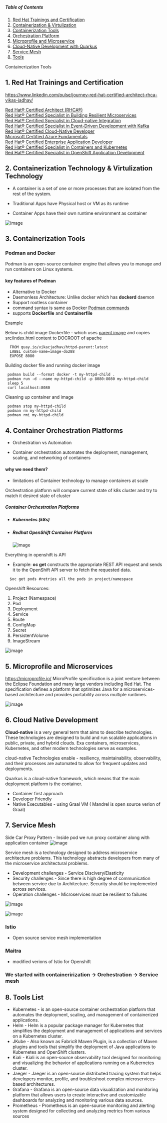 ##### Table of Contents  
1. [  Red Hat Trainings and Certification ](#RHCA)
2. [ Containerization & Virtulization ](#cont)
3. [ Containerization Tools ](#ctools)
4. [Orchestration Platform](#orch)
5. [Microprofile and Microservice](#micro)
6. [Cloud-Native Development with Quarkus](#cloud)
7. [Service Mesh](#mesh)
8. [Tools](#tools)

Containerization Tools
<a name="RHCA"></a>
## 1.  Red Hat Trainings and Certification

https://www.linkedin.com/pulse/journey-red-hat-certified-architect-rhca-vikas-jadhav/


[Red Hat® Certified Architect (RHCA®)](https://www.credly.com/badges/91b296a3-044b-4658-94b5-e49cf718fa58/public_url) </br>
[Red Hat® Certified Specialist in Building Resilient Microservices](https://www.credly.com/badges/eda513a3-9e5b-4ab2-87a3-c39aca8ba052/public_url) </br>
[Red Hat® Certified Specialist in Cloud-native Integration](https://www.credly.com/badges/76ee3579-483c-404b-bdfa-2930834cdf86/public_url) </br>
[Red Hat® Certified Specialist in Event-Driven Development with Kafka](https://www.credly.com/badges/d64f2665-8194-48f7-b97a-148ad80a462f/public_url) </br>
[Red Hat® Certified Cloud-Native Developer](https://www.credly.com/badges/6fdac8d6-ccbd-4a8f-888f-5c3280e485ad/public_url) </br>
[Microsoft Certified Azure Fundamentals](https://www.credly.com/badges/babbd469-488a-4196-84cb-0a2ed82577a1/public_url) </br>
[Red Hat® Certified Enterprise Application Developer](https://www.credly.com/badges/0be931d0-05a2-4229-bc3e-7ade897ad280/public_url) </br>
[Red Hat® Certified Specialist in Containers and Kubernetes](https://www.credly.com/badges/d22bcca6-3d8c-4d03-83f9-074efad6883b/public_url) </br>
[Red Hat® Certified Specialist in OpenShift Application Development](https://www.credly.com/badges/5f2c6e37-3540-4215-8c3e-191445f88d2f/public_url) </br>


<a name="cont"></a>
## 2. Containerization Technology & Virtulization Technology

  - A container is a set of one or more processes that are isolated from the rest of the system.
  
  - Traditional Apps have Physical host or VM as its runtime 
  - Container Apps have their own runtime environment as container
  
  ![image](https://github.com/vikascjadhav/training/assets/3233682/44406ae0-fc1c-4f48-92b1-4a69e6c79168)



<a name="ctools"></a>
## 3. Containerization Tools
### Podman and Docker

Podman is an open-source container engine that allows you to manage and run containers on Linux systems. </br>

#### key features of Podman
- Alternative to Docker
- Daemonless Architecture: Unlike docker which has **dockerd** daemon 
- Support rootless container
- command syntax is same as Docker [Podman commands](https://docs.podman.io/en/latest/Commands.html)
- supports **Dockerfile** and **Containerfile**

Example 


Below is child image Dockerfile - which uses [parent image](https://github.com/vikascjadhav/DO288-apps/blob/main/exam-EX288-practice/build-child-image-practice/httpd-parent-fixed/Dockerfile) and copies src/index.html content to DOCROOT of apache 
```
  FROM quay.io/vikacjadhav/httpd-parent:latest 
  LABEL custom-name=image-do288
  EXPOSE 8080
```

Building docker file and running docker image 
```
 podman build --format docker -t my-httpd-child .  
 podman run -d --name my-httpd-child -p 8080:8080 my-httpd-child
 sleep 5
 curl localhost:8080
```

Cleaning up container and image 
```
 podman stop my-httpd-child
 podman rm my-httpd-child
 podman rmi my-httpd-child
```
<a name="orch"></a>
## 4. Container Orchestration Platforms

- Orchestration vs Automation

- Container orchestration automates the deployment, management, scaling, and networking of containers

#### why we need them?
- limitations of Container technology to manage containers at scale

Orchestration platform will compare current state of k8s cluster and try to match it desired state of cluster

##### Container Orchestration Platforms
- ##### Kubernetes (k8s)
- ##### Redhat OpenShift Container Platform
  ![image](https://github.com/vikascjadhav/training/assets/3233682/202d7768-bb6f-4450-a71f-f2c0a3b59a59)


Everything in openshift is API  
- Example: **oc get** constructs the appropriate REST API request and sends it to the OpenShift API server to fetch the requested data.

```
  $oc get pods #retries all the pods in project/namespace
```

Openshift Resources:
1. Project (Namespace)
2. Pod
3. Deployment
4. Service
5. Route
6. ConfigMap
7. Secret
8. PersistentVolume
9. ImageStream

  
![image](https://github.com/vikascjadhav/training/assets/3233682/eac0a2b9-0fa8-43d0-801e-aca03bab73fc)


<a name="micro"></a>
## 5. Microprofile and Microservices
https://microprofile.io/
MicroProfile specification is a joint venture between the Eclipse Foundation and many large
vendors including Red Hat. The specification defines a platform that optimizes Java for a
microservices-based architecture and provides portability across multiple runtimes.

![image](https://github.com/vikascjadhav/training/assets/3233682/5b5350f5-2c1f-4c53-b409-91c4847f0eca)

<a name="cloud"></a>
## 6. Cloud Native Development

**Cloud-native** is a very general term that aims to describe technologies. These technologies
are designed to build and run scalable applications in public, private, and hybrid clouds.
Exa containers, microservices, Kubernetes, and other modern technologies serve as examples.

cloud-native Technologies enable - resiliency, maintainability, observability, and their
processes are automated to allow for frequent updates and deployments.


Quarkus is a cloud-native framework, which means that the main deployment
platform is the container. 
- Container first approach
- Developer Friendly
- Native Executables - using Graal VM ( Mandrel is open source verion of Graal)

<a name="mesh"></a>
## 7. Service Mesh

Side Car Proxy Pattern - Inside pod we run proxy container along with application container
![image](https://github.com/vikascjadhav/training/assets/3233682/1e0c49cf-378a-4494-b5ef-e104773cdbb3)





Service mesh is a technology designed to address microservice architecture problems. This technology abstracts developers from many of the microservice architectural problems.
- Development challenges - Service Discivery/Elasticity
- Security challenges - Since there is high degree of communication between service due to Architecture. Security should be implemented across services.
- Operation challenges - Microservices must be resilient to failures

![image](https://github.com/vikascjadhav/training/assets/3233682/8ae874b1-9147-4c13-874e-44938e6d5154)

![image](https://github.com/vikascjadhav/training/assets/3233682/660c725b-9f84-400b-b331-3c18253d8aa9)


### Istio 
 - Open source service mesh implementation 
### Maitra 
 - modified verions of Istio for Openshift

### We started with containerirization -> Orchestration -> Service mesh

<a name="tools"></a>
## 8. Tools List

- Kubernetes - is an open-source container orchestration platform that automates the deployment, scaling, and management of containerized applications.
- Helm - Helm is a popular package manager for Kubernetes that simplifies the deployment and management of applications and services on a Kubernetes cluster. 
- JKube -  Also known as Fabric8 Maven Plugin, is a collection of Maven plugins and tools that simplify the deployment of Java applications to Kubernetes and OpenShift clusters.
- Kiali - Kiali is an open-source observability tool designed for monitoring and visualizing the behavior of applications running on a Kubernetes cluster.
- Jaeger - Jaeger is an open-source distributed tracing system that helps developers monitor, profile, and troubleshoot complex microservices-based architectures.
- Grafana - Grafana is an open-source data visualization and monitoring platform that allows users to create interactive and customizable dashboards for analyzing and monitoring various data sources.
- Prometheus - Prometheus is an open-source monitoring and alerting system designed for collecting and analyzing metrics from various sources






